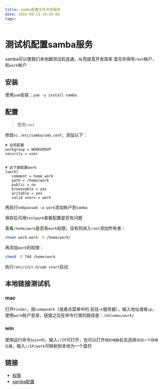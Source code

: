 ```yaml
---
title: samba配置文件共享服务
date: 2016-09-13 14:50:04
tags:
---
```


# 测试机配置samba服务

samba可以使我们本地跟测试机连通，从而提高开发效率
首先你得有`root`帐户，和`work`帐户

## 安装

使用`yum`安装：`yum -y install samba`

## 配置

> 使用`root`

修改`vi /etc/samba/smb.conf`，添加以下：

```
# 全局配置
workgroup = WORKGROUP
security = user


# 这下是配置work
[work]
   comment = home work
   path = /home/work
   public = no
   browseable = yes
   writable = yes
   valid users = work
```

再执行`smbpasswd -a work`添加帐户到`samba`

保存后可用`testparm`查看配置是否有问题

查看`/home/work`是否有`work`权限，没有则进入`root`添加所有者：

```bash
chown work:work -R /home/work/
```

再添加`work`的权限：

```bash
chmod -R 744 /home/work
```

执行`/etc/init.d/smb start`启动

## 本地链接测试机

### mac

打开`Finder`，按`command+k`（或者点菜单中的 前往->服务器），输入地址或者`ip`，使用`work`帐户登录，链接之后在命令行里的路径是：`/Volumes/work/`

### win

使用运行命令(`win+R`)，输入`//IP`可打开，也可以打开`我的电脑`右击选择`添加一个网络位置`，输入`//IP/work`可映射到本地为一个盘符

## 链接

* [权限](http://zhaoyuqiang.blog.51cto.com/6328846/1214718)
* [samba配置](http://blog.163.com/feng_qi_1314/blog/static/52820339201211693712365/)
